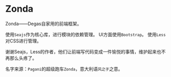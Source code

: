 Zonda
=====

Zonda——Degas自家用的前端框架。

使用`Seajs`作为核心库，进行模块的依赖管理。
UI方面使用`Bootstrap`。
使用`Less`对CSS进行管理。

谢谢Seajs，Less的作者，他们让前端写代码变成一件愉悦的事情，维护起来也不再那么头疼了。

名字来源：`Pagani`的超级跑车`Zonda`，意大利语`风之子`之意。

